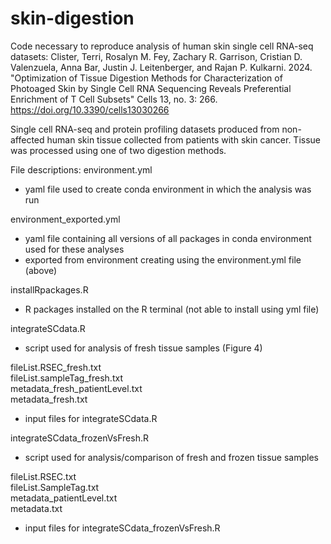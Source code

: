 # skin-digestion
Code necessary to reproduce analysis of human skin single cell RNA-seq datasets:
Clister, Terri, Rosalyn M. Fey, Zachary R. Garrison, Cristian D. Valenzuela, Anna Bar, Justin J. Leitenberger, and Rajan P. Kulkarni. 2024. "Optimization of Tissue Digestion Methods for Characterization of Photoaged Skin by Single Cell RNA Sequencing Reveals Preferential Enrichment of T Cell Subsets" Cells 13, no. 3: 266. https://doi.org/10.3390/cells13030266


Single cell RNA-seq and protein profiling datasets produced from non-affected human skin tissue collected from patients with skin cancer. Tissue was processed using one of two digestion methods.

File descriptions:
environment.yml
- yaml file used to create conda environment in which the analysis was run

environment_exported.yml
- yaml file containing all versions of all packages in conda environment used for these analyses
- exported from environment creating using the environment.yml file (above)

installRpackages.R
- R packages installed on the R terminal (not able to install using yml file)

integrateSCdata.R
- script used for analysis of fresh tissue samples (Figure 4)

fileList.RSEC_fresh.txt  
fileList.sampleTag_fresh.txt  
metadata_fresh_patientLevel.txt  
metadata_fresh.txt  
- input files for integrateSCdata.R

integrateSCdata_frozenVsFresh.R
- script used for analysis/comparison of fresh and frozen tissue samples

fileList.RSEC.txt  
fileList.SampleTag.txt  
metadata_patientLevel.txt  
metadata.txt  
- input files for integrateSCdata_frozenVsFresh.R

